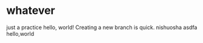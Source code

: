 # whatever
just a practice
hello, world!
Creating a new branch is quick.
nishuosha
asdfa
hello,world
